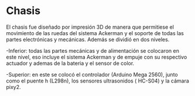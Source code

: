 # Chasis
El chasis fue diseñado por impresión 3D de manera que permitiese el movimiento de las ruedas del sistema Ackerman y el soporte de todas las partes electrónicas y mecánicas. Además se dividió en dos niveles.

-Inferior: todas las partes mecánicas y de alimentación se colocaron en este nivel, eso incluye el sistema Ackerman y de empuje con su respectivo actuador y ademas de la bateria y el sensor de color.

-Superior: en este se colocó el controlador (Arduino Mega 2560), junto como el puente h (L298n), los sensores ultrasonidos ( HC-S04) y la cámara pixy2.

